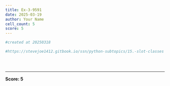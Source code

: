 ```yaml
---
title: Ex-3-9591
date: 2025-03-19
author: Your Name
cell_count: 5
score: 5
---
```


```python
#created at 20250318
```


```python
#https://stevejoe1412.gitbook.io/ssn/python-subtopics/15.-slot-classes
```


```python

```


```python

```


```python

```


---
**Score: 5**
